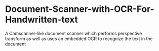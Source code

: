 # Document-Scanner-with-OCR-For-Handwritten-text
A Camscanner-like document scanner which performs perspective transform as well as uses an embedded OCR to recognize the text in the document
